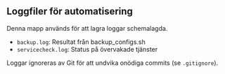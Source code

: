 ## Loggfiler för automatisering

Denna mapp används för att lagra loggar schemalagda.

- `backup.log`: Resultat från backup_configs.sh
- `servicecheck.log`: Status på övervakade tjänster

Loggar ignoreras av Git för att undvika onödiga commits (se `.gitignore`).
